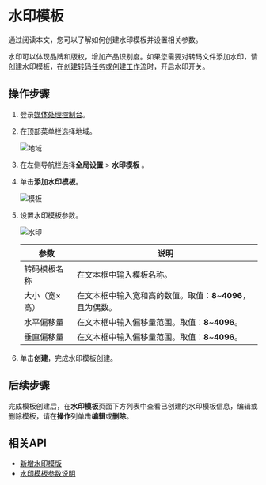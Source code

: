 # 水印模板

通过阅读本文，您可以了解如何创建水印模板并设置相关参数。

水印可以体现品牌和版权，增加产品识别度。如果您需要对转码文件添加水印，请创建水印模板，在[创建转码任务](/cn.zh-CN/控制台指南/任务管理.md)或[创建工作流](/cn.zh-CN/控制台指南/工作流管理/工作流设置.md)时，开启水印开关。

## 操作步骤

1.  登录[媒体处理控制台](https://mps.console.aliyun.com/overview)。

2.  在顶部菜单栏选择地域。

    ![地域](https://static-aliyun-doc.oss-accelerate.aliyuncs.com/assets/img/zh-CN/7340183161/p242178.png)

3.  在左侧导航栏选择**全局设置** \> **水印模板** 。
4.  单击**添加水印模板**。

    ![模板](https://static-aliyun-doc.oss-accelerate.aliyuncs.com/assets/img/zh-CN/9615394161/p246208.png)

5.  设置水印模板参数。

    ![水印](https://static-aliyun-doc.oss-accelerate.aliyuncs.com/assets/img/zh-CN/4262394161/p243121.png)

    |参数|说明|
    |--|--|
    |转码模板名称|在文本框中输入模板名称。|
    |大小（宽×高）|在文本框中输入宽和高的数值。取值：**8**~**4096**，且为偶数。 |
    |水平偏移量|在文本框中输入偏移量范围。取值：**8**~**4096**。 |
    |垂直偏移量|在文本框中输入偏移量范围。取值：**8**~**4096**。 |

6.  单击**创建**，完成水印模板创建。

## 后续步骤

完成模板创建后，在**水印模板**页面下方列表中查看已创建的水印模板信息，编辑或删除模板，请在**操作**列单击**编辑**或**删除**。

## 相关API

-   [新增水印模版](/cn.zh-CN/API参考/水印模板接口/新增水印模版.md)
-   [水印模板参数说明](/cn.zh-CN/API参考/附录/参数详情.md)

